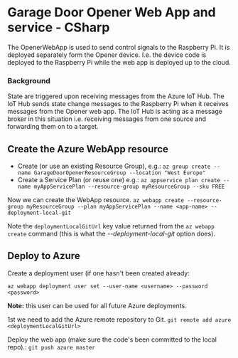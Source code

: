 # Garage Door Opener Web App and service - CSharp
The OpenerWebApp is used to send control signals to the Raspberry Pi. It is deployed separately form the Opener device.  I.e. the device code is deployed to the Raspberry Pi while the web app is deployed up to the cloud.

### Background
State are triggered upon receiving messages from the Azure IoT Hub. The IoT Hub sends state change messages to the Raspberry Pi when it receives messages from the Opener web app.  The IoT Hub is acting as a message broker in this situation i.e. receiving messages from one source and forwarding them on to a target.

## Create the Azure WebApp resource
* Create (or use an existing Resource Group), e.g.:
`az group create --name GarageDoorOpenerResourceGroup --location "West Europe"`
* Create a Service Plan (or reuse one) e.g.:
`az appservice plan create --name myAppServicePlan --resource-group myResourceGroup --sku FREE`

Now we can create the WebApp resource.
`az webapp create --resource-group myResourceGroup --plan myAppServicePlan --name <app-name> --deployment-local-git`

Note the `deploymentLocalGitUrl` key value returned from the `az webapp create` command (this is what the _--deployment-local-git_ option does).

## Deploy to Azure

Create a deployment user (if one hasn't been created already:
```
az webapp deployment user set --user-name <username> --password <password>

```
__Note:__ this user can be used for all future Azure deployments.

1st we need to add the Azure remote repository to Git.
`git remote add azure <deploymentLocalGitUrl>`

Deploy the web app (make sure the code's been committed to the local repo).:
`git push azure master`
